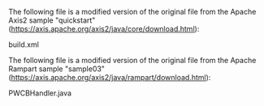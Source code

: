 The following file is a modified version of the original file from the Apache Axis2 sample "quickstart" (https://axis.apache.org/axis2/java/core/download.html):

build.xml

The following file is a modified version of the original file from the Apache Rampart sample "sample03" (https://axis.apache.org/axis2/java/rampart/download.html):

PWCBHandler.java